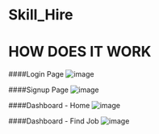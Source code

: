 # Skill_Hire
# HOW DOES IT WORK
####Login Page
![image](https://github.com/user-attachments/assets/4a4779b9-6d29-4224-a4ae-86d250901c95)

####Signup Page
![image](https://github.com/user-attachments/assets/ae059be8-cf1f-4640-9fbc-ccccac79b670)

####Dashboard - Home
![image](https://github.com/user-attachments/assets/0be20837-32d4-4361-9475-1f2b3c13674e)


####Dashboard - Find Job
![image](https://github.com/user-attachments/assets/959628af-4c8a-4c92-9601-b175e08e63de)
